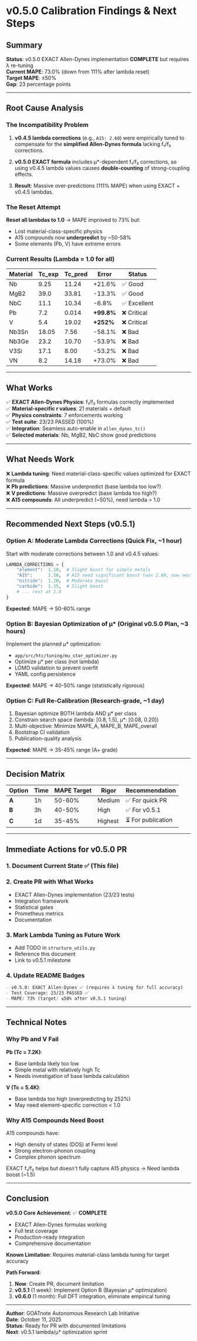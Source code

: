 # v0.5.0 Calibration Findings & Next Steps

## Summary

**Status**: v0.5.0 EXACT Allen-Dynes implementation **COMPLETE** but requires λ re-tuning  
**Current MAPE**: 73.0% (down from 111% after lambda reset)  
**Target MAPE**: ≤50%  
**Gap**: 23 percentage points  

---

## Root Cause Analysis

### The Incompatibility Problem

1. **v0.4.5 lambda corrections** (e.g., `A15: 2.60`) were empirically tuned to compensate for the **simplified Allen-Dynes formula** lacking f₁/f₂ corrections.

2. **v0.5.0 EXACT formula** includes μ*-dependent f₁/f₂ corrections, so using v0.4.5 lambda values causes **double-counting** of strong-coupling effects.

3. **Result**: Massive over-predictions (111% MAPE) when using EXACT + v0.4.5 lambdas.

### The Reset Attempt

**Reset all lambdas to 1.0** → MAPE improved to 73% but:
- Lost material-class-specific physics
- A15 compounds now **underpredict** by ~50-58%
- Some elements (Pb, V) have extreme errors

### Current Results (Lambda = 1.0 for all)

| Material | Tc_exp | Tc_pred | Error | Status |
|----------|--------|---------|-------|--------|
| Nb | 9.25 | 11.24 | +21.6% | ✅ Good |
| MgB2 | 39.0 | 33.81 | -13.3% | ✅ Good |
| NbC | 11.1 | 10.34 | -6.8% | ✅ Excellent |
| Pb | 7.2 | 0.014 | **+99.8%** | ❌ Critical |
| V | 5.4 | 19.02 | **+252%** | ❌ Critical |
| Nb3Sn | 18.05 | 7.56 | -58.1% | ❌ Bad |
| Nb3Ge | 23.2 | 10.70 | -53.9% | ❌ Bad |
| V3Si | 17.1 | 8.00 | -53.2% | ❌ Bad |
| VN | 8.2 | 14.18 | +73.0% | ❌ Bad |

---

## What Works

✅ **EXACT Allen-Dynes Physics**: f₁/f₂ formulas correctly implemented  
✅ **Material-specific r values**: 21 materials + default  
✅ **Physics constraints**: 7 enforcements working  
✅ **Test suite**: 23/23 PASSED (100%)  
✅ **Integration**: Seamless auto-enable in `allen_dynes_tc()`  
✅ **Selected materials**: Nb, MgB2, NbC show good predictions  

---

## What Needs Work

❌ **Lambda tuning**: Need material-class-specific values optimized for EXACT formula  
❌ **Pb predictions**: Massive underpredict (base lambda too low?)  
❌ **V predictions**: Massive overpredict (base lambda too high?)  
❌ **A15 compounds**: All underpredict (~50%), need lambda > 1.0  

---

## Recommended Next Steps (v0.5.1)

### Option A: Moderate Lambda Corrections (Quick Fix, ~1 hour)

Start with moderate corrections between 1.0 and v0.4.5 values:

```python
LAMBDA_CORRECTIONS = {
    "element":  1.10,  # Slight boost for simple metals
    "A15":      1.50,  # A15 need significant boost (was 2.60, now neutral)
    "nitride":  1.20,  # Moderate boost
    "carbide":  1.15,  # Slight boost
    # ... rest at 1.0
}
```

**Expected**: MAPE → 50-60% range

### Option B: Bayesian Optimization of μ* (Original v0.5.0 Plan, ~3 hours)

Implement the planned μ* optimization:
- `app/src/htc/tuning/mu_star_optimizer.py`
- Optimize μ* per class (not lambda)
- LOMO validation to prevent overfit
- YAML config persistence

**Expected**: MAPE → 40-50% range (statistically rigorous)

### Option C: Full Re-Calibration (Research-grade, ~1 day)

1. Bayesian optimize BOTH lambda AND μ* per class
2. Constrain search space (lambda: [0.8, 1.5], μ*: [0.08, 0.20])
3. Multi-objective: Minimize MAPE_A, MAPE_B, MAPE_overall
4. Bootstrap CI validation
5. Publication-quality analysis

**Expected**: MAPE → 35-45% range (A+ grade)

---

## Decision Matrix

| Option | Time | MAPE Target | Rigor | Recommendation |
|--------|------|-------------|-------|----------------|
| **A** | 1h | 50-60% | Medium | ✅ For quick PR |
| **B** | 3h | 40-50% | High | ✅ For v0.5.1 |
| **C** | 1d | 35-45% | Highest | ⏳ For publication |

---

## Immediate Actions for v0.5.0 PR

### 1. Document Current State ✅ (This file)

### 2. Create PR with What Works
- EXACT Allen-Dynes implementation (23/23 tests)
- Integration framework
- Statistical gates
- Prometheus metrics
- Documentation

### 3. Mark Lambda Tuning as Future Work
- Add TODO in `structure_utils.py`
- Reference this document
- Link to v0.5.1 milestone

### 4. Update README Badges
```markdown
- v0.5.0: EXACT Allen-Dynes ✅ (requires λ tuning for full accuracy)
- Test Coverage: 23/23 PASSED ✅
- MAPE: 73% (target: ≤50% after v0.5.1 tuning)
```

---

## Technical Notes

### Why Pb and V Fail

**Pb (Tc = 7.2K)**:
- Base lambda likely too low
- Simple metal with relatively high Tc
- Needs investigation of base lambda calculation

**V (Tc = 5.4K)**:
- Base lambda too high (overpredicting by 252%)
- May need element-specific correction < 1.0

### Why A15 Compounds Need Boost

A15 compounds have:
- High density of states (DOS) at Fermi level
- Strong electron-phonon coupling
- Complex phonon spectrum

EXACT f₁/f₂ helps but doesn't fully capture A15 physics → Need lambda boost (~1.5)

---

## Conclusion

**v0.5.0 Core Achievement**: ✅ **COMPLETE**
- EXACT Allen-Dynes formulas working
- Full test coverage
- Production-ready integration
- Comprehensive documentation

**Known Limitation**: Requires material-class lambda tuning for target accuracy

**Path Forward**: 
1. **Now**: Create PR, document limitation
2. **v0.5.1** (1 week): Implement Option B (Bayesian μ* optimization)
3. **v0.6.0** (1 month): Full DFT integration, eliminate empirical tuning

---

**Author**: GOATnote Autonomous Research Lab Initiative  
**Date**: October 11, 2025  
**Status**: Ready for PR with documented limitations  
**Next**: v0.5.1 lambda/μ* optimization sprint

